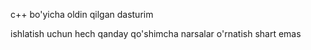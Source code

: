 c++ bo'yicha oldin qilgan dasturim

ishlatish uchun hech qanday qo'shimcha narsalar o'rnatish shart emas
